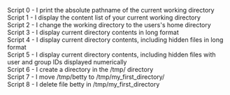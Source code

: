Script 0 - I print the absolute pathname of the current working directory  
Script 1 - I display the content list of your current working directory   
Script 2 - I change the working directory to the users's home directory  
Script 3 - I display current directory contents in long format   
Script 4 - I display current directory contents, including hidden files in long format   
Script 5 - I display current directory contents, including hidden files with user and group IDs displayed numerically   
Script 6 - I create a directory in the /tmp/ directory   
Script 7 - I move /tmp/betty to /tmp/my_first_directory/   
Script 8 - I delete file betty in /tmp/my_first_directory   

